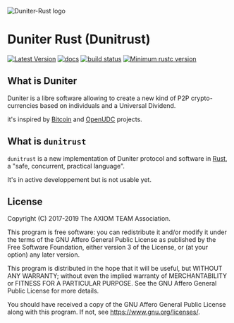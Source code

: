 ![Duniter-Rust logo](https://git.duniter.org/nodes/rust/duniter-rs/raw/dev/images/dunitrust.png)

# Duniter Rust (Dunitrust)

[![Latest Version](https://img.shields.io/badge/latest-v0.1.1--a1-orange.svg)](https://git.duniter.org/nodes/rust/duniter-rs/tags/v0.1.1-a1)
[![docs](https://librelois.fr/img/docs-read%20now-green.svg)](https://nodes.duniter.io/rust/duniter-rs/dunitrust/)
[![build status](https://git.duniter.org/nodes/rust/duniter-rs/badges/dev/build.svg)](https://git.duniter.org/nodes/rust/duniter-rs/commits/dev)
[![Minimum rustc version](https://img.shields.io/badge/rustc-1.37.0+-yellow.svg)](https://github.com/rust-lang/rust/blob/master/RELEASES.md)

## What is Duniter

Duniter is a libre software allowing to create a new kind of P2P crypto-currencies based on individuals and a Universal Dividend.

it's inspired by [Bitcoin] and [OpenUDC] projects.

## What is `dunitrust`

`dunitrust` is a new implementation of Duniter protocol and software in [Rust], a "safe, concurrent, practical language".

It's in active developpement but is not usable yet.

[Bitcoin]: https://github.com/bitcoin/bitcoin
[OpenUDC]: https://github.com/Open-UDC/open-udc
[Rust]: https://www.rust-lang.org/fr-FR/

## License

Copyright (C) 2017-2019  The AXIOM TEAM Association.

This program is free software: you can redistribute it and/or modify
it under the terms of the GNU Affero General Public License as
published by the Free Software Foundation, either version 3 of the
License, or (at your option) any later version.

This program is distributed in the hope that it will be useful,
but WITHOUT ANY WARRANTY; without even the implied warranty of
MERCHANTABILITY or FITNESS FOR A PARTICULAR PURPOSE.  See the
GNU Affero General Public License for more details.

You should have received a copy of the GNU Affero General Public License
along with this program.  If not, see <https://www.gnu.org/licenses/>.
